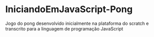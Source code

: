 # IniciandoEmJavaScript-Pong
Jogo do pong desenvolvido inicialmente na plataforma do scratch e transcrito para a linguagem de programação JavaScript
